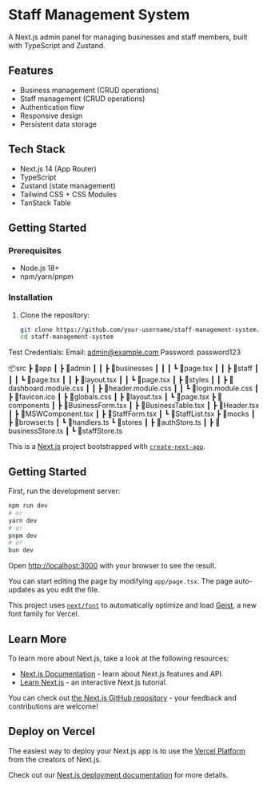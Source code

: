 # Staff Management System

A Next.js admin panel for managing businesses and staff members, built with TypeScript and Zustand.

## Features

- Business management (CRUD operations)
- Staff management (CRUD operations)
- Authentication flow
- Responsive design
- Persistent data storage

## Tech Stack

- Next.js 14 (App Router)
- TypeScript
- Zustand (state management)
- Tailwind CSS + CSS Modules
- TanStack Table

## Getting Started

### Prerequisites

- Node.js 18+
- npm/yarn/pnpm

### Installation

1. Clone the repository:
   ```bash
   git clone https://github.com/your-username/staff-management-system.git
   cd staff-management-system

Test Credentials:
Email: admin@example.com
Password: password123

📦src
 ┣ 📂app
 ┃ ┣ 📂admin
 ┃ ┃ ┣ 📂businesses
 ┃ ┃ ┃ ┗ 📜page.tsx
 ┃ ┃ ┣ 📂staff
 ┃ ┃ ┃ ┗ 📜page.tsx
 ┃ ┃ ┣ 📜layout.tsx
 ┃ ┃ ┗ 📜page.tsx
 ┃ ┣ 📂styles
 ┃ ┃ ┣ 📜dashboard.module.css
 ┃ ┃ ┣ 📜header.module.css
 ┃ ┃ ┗ 📜login.module.css
 ┃ ┣ 📜favicon.ico
 ┃ ┣ 📜globals.css
 ┃ ┣ 📜layout.tsx
 ┃ ┗ 📜page.tsx
 ┣ 📂components
 ┃ ┣ 📜BusinessForm.tsx
 ┃ ┣ 📜BusinessTable.tsx
 ┃ ┣ 📜Header.tsx
 ┃ ┣ 📜MSWComponent.tsx
 ┃ ┣ 📜StaffForm.tsx
 ┃ ┗ 📜StaffList.tsx
 ┣ 📂mocks
 ┃ ┣ 📜browser.ts
 ┃ ┗ 📜handlers.ts
 ┗ 📂stores
 ┃ ┣ 📜authStore.ts
 ┃ ┣ 📜businessStore.ts
 ┃ ┗ 📜staffStore.ts

This is a [Next.js](https://nextjs.org) project bootstrapped with [`create-next-app`](https://nextjs.org/docs/app/api-reference/cli/create-next-app).

## Getting Started

First, run the development server:

```bash
npm run dev
# or
yarn dev
# or
pnpm dev
# or
bun dev
```

Open [http://localhost:3000](http://localhost:3000) with your browser to see the result.

You can start editing the page by modifying `app/page.tsx`. The page auto-updates as you edit the file.

This project uses [`next/font`](https://nextjs.org/docs/app/building-your-application/optimizing/fonts) to automatically optimize and load [Geist](https://vercel.com/font), a new font family for Vercel.

## Learn More

To learn more about Next.js, take a look at the following resources:

- [Next.js Documentation](https://nextjs.org/docs) - learn about Next.js features and API.
- [Learn Next.js](https://nextjs.org/learn) - an interactive Next.js tutorial.

You can check out [the Next.js GitHub repository](https://github.com/vercel/next.js) - your feedback and contributions are welcome!

## Deploy on Vercel

The easiest way to deploy your Next.js app is to use the [Vercel Platform](https://vercel.com/new?utm_medium=default-template&filter=next.js&utm_source=create-next-app&utm_campaign=create-next-app-readme) from the creators of Next.js.

Check out our [Next.js deployment documentation](https://nextjs.org/docs/app/building-your-application/deploying) for more details.
